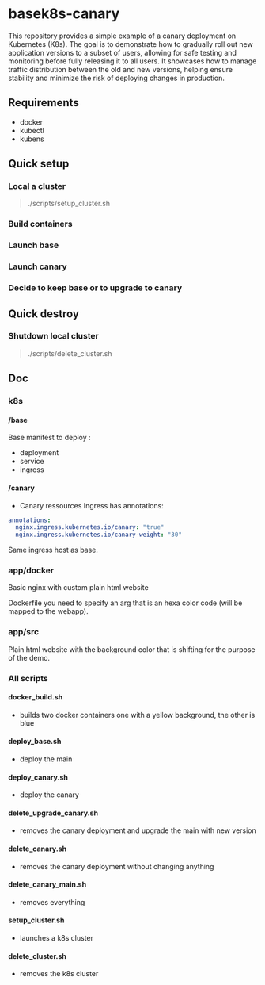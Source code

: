 # basek8s-canary

This repository provides a simple example of a canary deployment on Kubernetes (K8s). The goal is to demonstrate how to gradually roll out new application versions to a subset of users, allowing for safe testing and monitoring before fully releasing it to all users. It showcases how to manage traffic distribution between the old and new versions, helping ensure stability and minimize the risk of deploying changes in production.

## Requirements

- docker
- kubectl
- kubens

## Quick setup

### Local a cluster

> ./scripts/setup_cluster.sh

### Build containers

### Launch base

### Launch canary

### Decide to keep base or to upgrade to canary

## Quick destroy

### Shutdown local cluster

> ./scripts/delete_cluster.sh

## Doc

### k8s

#### /base

Base manifest to deploy :

- deployment
- service
- ingress

#### /canary

- Canary ressources
  Ingress has annotations:

```yaml
annotations:
  nginx.ingress.kubernetes.io/canary: "true"
  nginx.ingress.kubernetes.io/canary-weight: "30"
```

Same ingress host as base.

### app/docker

Basic nginx with custom plain html website

Dockerfile you need to specify an arg that is an hexa color code (will be mapped to the webapp).

### app/src

Plain html website with the background color that is shifting for the purpose of the demo.

###

### All scripts

#### docker_build.sh

- builds two docker containers one with a yellow background, the other is blue

#### deploy_base.sh

- deploy the main

#### deploy_canary.sh

- deploy the canary

#### delete_upgrade_canary.sh

- removes the canary deployment and upgrade the main with new version

#### delete_canary.sh

- removes the canary deployment without changing anything

#### delete_canary_main.sh

- removes everything

#### setup_cluster.sh

- launches a k8s cluster

#### delete_cluster.sh

- removes the k8s cluster
